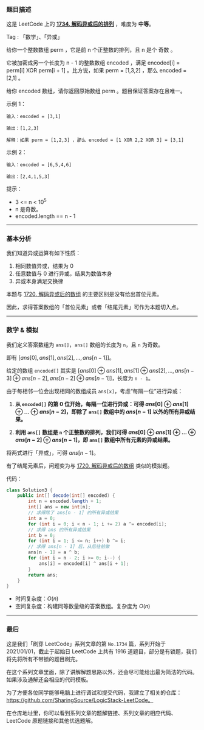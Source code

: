 ### 题目描述

这是 LeetCode 上的 **[1734. 解码异或后的排列](https://leetcode-cn.com/problems/decode-xored-permutation/solution/gong-shui-san-xie-note-bie-pian-li-yong-zeh6o/)** ，难度为 **中等**。

Tag : 「数学」、「异或」




给你一个整数数组 perm ，它是前 n 个正整数的排列，且 n 是个 奇数 。

它被加密成另一个长度为 n - 1 的整数数组 encoded ，满足 encoded[i] = perm[i] XOR perm[i + 1] 。比方说，如果 perm = [1,3,2] ，那么 encoded = [2,1] 。

给你 encoded 数组，请你返回原始数组 perm 。题目保证答案存在且唯一。


示例 1：
```
输入：encoded = [3,1]

输出：[1,2,3]

解释：如果 perm = [1,2,3] ，那么 encoded = [1 XOR 2,2 XOR 3] = [3,1]
```
示例 2：
```
输入：encoded = [6,5,4,6]

输出：[2,4,1,5,3]
```

提示：
* 3 <= n < $10^5$
* n 是奇数。
* encoded.length == n - 1

---

### 基本分析

我们知道异或运算有如下性质：
1. 相同数值异或，结果为 $0$
2. 任意数值与 $0$ 进行异或，结果为数值本身
3. 异或本身满足交换律

本题与  [1720. 解码异或后的数组](https://leetcode-cn.com/problems/decode-xored-array/solution/gong-shui-san-xie-li-yong-yi-huo-xing-zh-p1bi/) 的主要区别是没有给出首位元素。

因此，求得答案数组的「首位元素」或者「结尾元素」可作为本题切入点。

---

### 数学 & 模拟

我们定义答案数组为 `ans[]`，`ans[]` 数组的长度为 `n`，且 `n` 为奇数。

即有 $[ans[0], ans[1], ans[2], ... , ans[n - 1]]$。

给定的数组 `encoded[]` 其实是 $[ans[0] ⊕ ans[1], ans[1] ⊕ ans[2], ... , ans[n - 3] ⊕ ans[n - 2], ans[n - 2] ⊕ ans[n - 1]]$，长度为 `n - 1`。

由于每相邻一位会出现相同的数组成员 `ans[x]`，考虑“每隔一位”进行异或：

1. **从 `encoded[]` 的第 $0$ 位开始，每隔一位进行异或：可得 $ans[0] ⊕ ans[1] ⊕ ... ⊕ ans[n - 2]$，即除了 `ans[]` 数组中的 $ans[n - 1]$ 以外的所有异或结果。**

2. **利用 `ans[]` 数组是 `n` 个正整数的排列，我们可得 $ans[0] ⊕ ans[1] ⊕ ... ⊕ ans[n - 2] ⊕ ans[n - 1]$，即 `ans[]` 数组中所有元素的异或结果。**

将两式进行「异或」，可得 $ans[n - 1]$。

有了结尾元素后，问题变为与 [1720. 解码异或后的数组](https://leetcode-cn.com/problems/decode-xored-array/solution/gong-shui-san-xie-li-yong-yi-huo-xing-zh-p1bi/) 类似的模拟题。

代码：
```Java []
class Solution3 {
    public int[] decode(int[] encoded) {
        int n = encoded.length + 1;
        int[] ans = new int[n];
        // 求得除了 ans[n - 1] 的所有异或结果
        int a = 0;
        for (int i = 0; i < n - 1; i += 2) a ^= encoded[i];
        // 求得 ans 的所有异或结果
        int b = 0;
        for (int i = 1; i <= n; i++) b ^= i;
        // 求得 ans[n - 1] 后，从后往前做
        ans[n - 1] = a ^ b;
        for (int i = n - 2; i >= 0; i--) {
            ans[i] = encoded[i] ^ ans[i + 1];
        }
        return ans;
    }
}
```
* 时间复杂度：$O(n)$
* 空间复杂度：构建同等数量级的答案数组。复杂度为 $O(n)$

---

### 最后

这是我们「刷穿 LeetCode」系列文章的第 `No.1734` 篇，系列开始于 2021/01/01，截止于起始日 LeetCode 上共有 1916 道题目，部分是有锁题，我们将先将所有不带锁的题目刷完。

在这个系列文章里面，除了讲解解题思路以外，还会尽可能给出最为简洁的代码。如果涉及通解还会相应的代码模板。

为了方便各位同学能够电脑上进行调试和提交代码，我建立了相关的仓库：https://github.com/SharingSource/LogicStack-LeetCode。

在仓库地址里，你可以看到系列文章的题解链接、系列文章的相应代码、LeetCode 原题链接和其他优选题解。

